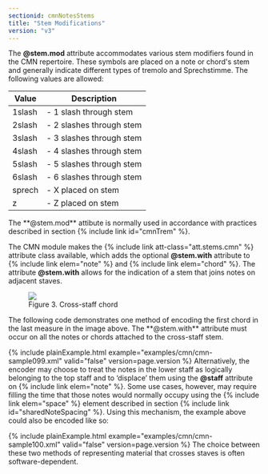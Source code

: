 ```yaml
---
sectionid: cmnNotesStems
title: "Stem Modifications"
version: "v3"
---
```


The **@stem.mod** attribute accommodates various stem modifiers found in the CMN
repertoire. These symbols are placed on a note or chord's stem and generally indicate
different types of tremolo and Sprechstimme. The following values are
allowed:

<table class="table table-striped">
   <thead>
      <tr>
         <th>Value</th>
         <th>Description</th>
      </tr>
   </thead>
   <tbody>
      <tr>
         <td>1slash</td>
         <td> - 1 slash through stem</td>
      </tr>
      <tr>
         <td>2slash</td>
         <td> - 2 slashes through stem</td>
      </tr>
      <tr>
         <td>3slash</td>
         <td> - 3 slashes through stem</td>
      </tr>
      <tr>
         <td>4slash</td>
         <td> - 4 slashes through stem</td>
      </tr>
      <tr>
         <td>5slash</td>
         <td> - 5 slashes through stem</td>
      </tr>
      <tr>
         <td>6slash</td>
         <td> - 6 slashes through stem</td>
      </tr>
      <tr>
         <td>sprech</td>
         <td> - X placed on stem</td>
      </tr>
      <tr>
         <td>z</td>
         <td> - Z placed on stem</td>
      </tr>
   </tbody>
</table>The **@stem.mod** attibute is normally used in accordance with practices
described in section {% include link id="cmnTrem" %}.

The CMN module makes the {% include link att-class="att.stems.cmn" %} attribute class
available, which adds the optional **@stem.with** attribute to {% include link elem="note" %} and {% include link elem="chord" %}. The attribute **@stem.with** allows
for the indication of a stem that joins notes on adjacent staves.


<figure class="figure"><img src="{{ site.baseurl }}/Images/modules/cmn/xchord-300.png" class="img-responsive"><figcaption class="figure-caption">Figure 3. Cross-staff chord</figcaption>
</figure>The following code demonstrates one method of encoding the first chord in the last
measure in the image above. The **@stem.with** attribute must occur on all the
notes or chords attached to the cross-staff stem.

{% include plainExample.html example="examples/cmn/cmn-sample099.xml" valid="false" version=page.version %}
Alternatively, the encoder may choose to treat the notes in the lower staff as
logically belonging to the top staff and to ‘displace’ them using the
**@staff** attribute on {% include link elem="note" %}. Some use cases, however, may
require filling the time that those notes would normally occupy using the {% include link elem="space" %} element described in section {% include link id="sharedNoteSpacing" %}. Using this mechanism, the example above could also be encoded like so:

{% include plainExample.html example="examples/cmn/cmn-sample100.xml" valid="false" version=page.version %}
The choice between these two methods of representing material that crosses staves
is
often software-dependent.

